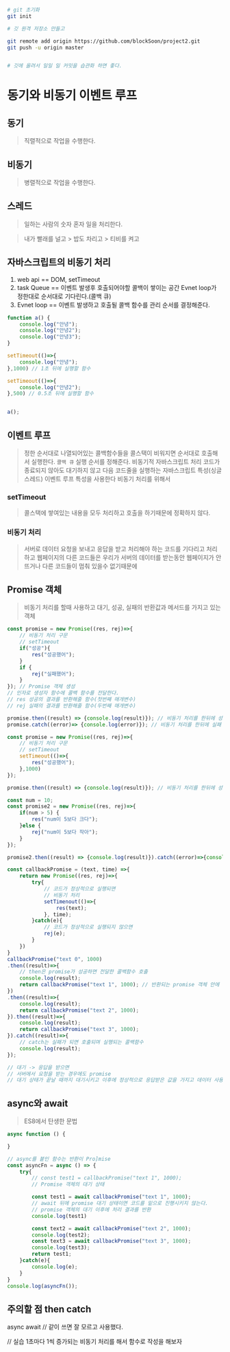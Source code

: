 ```sh
# git 초기화
git init

# 깃 원격 저장소 만들고

git remote add origin https://github.com/blockSoon/project2.git
git push -u origin master


# 깃에 올려서 일일 일 커밋을 습관화 하면 좋다.
```

# 동기와 비동기 이벤트 루프

## 동기
> 직렬적으로 작업을 수행한다.

## 비동기
> 병렬적으로 작업을 수행한다.

## 스레드
> 일하는 사람의 숫자
> 혼자 일을 처리한다.

> 내가 빨래를 널고 > 밥도 차리고 > 티비를 켜고

## 자바스크립트의 비동기 처리
1. web api == DOM, setTimeout
2. task Queue == 이벤트 발생후 호출되어야할 콜백이 쌓이는 공간 Evnet loop가 정한대로 순서대로 기다린다.(콜백 큐)
3. Evnet loop == 이벤트 발생하고 호출될 콜백 함수를 관리 순서를 결정해준다.


```js
function a() {
    console.log("안녕");
    console.log("안녕2");
    console.log("안녕3");
}

setTimeout(()=>{
    console.log("안녕");
},1000) // 1초 뒤에 실행할 함수

setTimeout(()=>{
    console.log("안녕2");
},500) // 0.5초 뒤에 실행할 함수


a();
```

## 이벤트 루프
> 정한 순서대로 나열되어있는 콜백함수들을 콜스택이 비워지면 순서대로 호출해서 실행한다. `콜백 큐`
> 실행 순서를 정해준다.
> 비동기적 자바스크립트 처리 코드가 종료되지 않아도 대기하지 않고 다음 코드줄을 실행하는 자바스크립트 특성(싱글 스레드)
> 이벤트 루프 특성을 사용한다 비동기 처리를 위해서


### setTimeout
> 콜스택에 쌓여있는 내용을 모두 처리하고 호출을 하기때문에 정확하지 않다.

### 비동기 처리
> 서버로 데이터 요청을 보내고 응답을 받고 처리해야 하는 코드를 기다리고 처리하고
> 웹페이지의 다른 코드들은 우리가 서버의 데이터를 받는동안 웹페이지가 안뜨거나 다른 코드들이 멈춰 있을수 없기때문에

## Promise 객체
> 비동기 처리를 할때 사용하고
> 대기, 성공, 실패의 반환값과 메서드를 가지고 있는 객체

```js
const promise = new Promise((res, rej)=>{
    // 비동기 처리 구문
    // setTimeout
    if("성공"){
        res("성공했어");
    }
    if {
        rej("실패했어");
    }
}); // Promise 객체 생성
// 인자로 생성자 함수에 콜백 함수를 전달한다.
// res 성공의 결과를 반환해줄 함수(첫번째 매개변수)
// rej 실패의 결과를 반환해줄 함수(두번째 매개변수)

promise.then((result) => {console.log(result)}); // 비동기 처리를 한뒤에 성공 결과를 반환한다.
promise.catch((error)=> {console.log(error)}); // 비동기 처리를 한뒤에 실패 결과를 반환한다.

const promise = new Promise((res, rej)=>{
    // 비동기 처리 구문
    // setTimeout
    setTimeout(()=>{
        res("성공했어");
    },1000)
});

promise.then((result) => {console.log(result)}); // 비동기 처리를 한뒤에 성공 결과를 반환한다m.

const num = 10;
const promise2 = new Promise((res, rej)=>{
    if(num > 5) {
        res("num이 5보다 크다");
    }else {
        rej("num이 5보다 작아");
    }
});

promise2.then((result) => {console.log(result)}).catch((error)=>{console.log(error)})

const callbackPromise = (text, time) =>{
    return new Promise((res, rej)=>{
        try{
            // 코드가 정상적으로 실행되면
            // 비동기 처리
            setTimenout(()=>{
                res(text);
            }, time);
        }catch(e){
            // 코드가 정상적으로 실행되지 않으면
            rej(e);
        }
    })
}
callbackPromise("text 0", 1000)
.then((result)=>{
    // then은 promise가 성공하면 전달한 콜백함수 호출
    console.log(result);
    return callbackPromise("text 1", 1000); // 반환되는 promise 객체 안에 result값으로 할당한다.
})
.then((result)=>{
    console.log(result);
    return callbackPromise("text 2", 1000);
}).then((result)=>{
    console.log(result);
    return callbackPromise("text 3", 1000);
}).catch((result)=>{
    // catch는 실패가 되면 호출되며 실행되는 콜백함수
    console.log(result);
});

// 대기 -> 응답을 받으면
// 서버에서 요청을 받는 경우에도 promise
// 대기 상태가 끝날 때까지 대기시키고 이후에 정상적으로 응답받은 값을 가지고 데이터 사용
```

## async와 await
> ES8에서 탄생한 문법

```js
async function () {

}

// async를 붙인 함수는 반환이 Pro]mise
const asyncFn = async () => {
    try{
        // const test1 = callbackPromise("text 1", 1000);
        // Promise 객체의 대기 상태

        const test1 = await callbackPromise("text 1", 1000);
        // await 뒤에 promise 대기 상태이면 코드를 밑으로 진행시키지 않는다.
        // promise 객체의 대기 이후에 처리 결과를 반환
        console.log(test1)

        const text2 = await callbackPromise("text 2", 1000);
        console.log(test2);
        const text3 = await callbackPromise("text 3", 1000);
        console.log(test3);
        return test1;
    }catch(e){
        console.log(e);
    }
}
console.log(asyncFn());
```
주의할 점
then
catch
---------
async await
// 같이 쓰면 잘 모르고 사용했다.


// 실습 1초마다 1씩 증가되는 비동기 처리를 해서 함수로 작성을 해보자